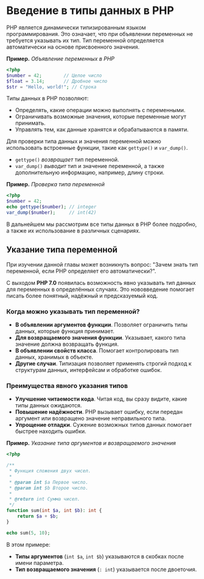 # Введение в типы данных в PHP

PHP является динамически типизированным языком программирования. Это означает, что при объявлении переменных не требуется указывать их тип. Тип переменной определяется автоматически на основе присвоенного значения.

**Пример.** _Объявление переменных в PHP_

```php
<?php
$number = 42;        // Целое число
$float = 3.14;       // Дробное число
$str = "Hello, world!"; // Строка
```

Типы данных в PHP позволяют:

- Определять, какие операции можно выполнять с переменными.
- Ограничивать возможные значения, которые переменные могут принимать.
- Управлять тем, как данные хранятся и обрабатываются в памяти.

Для проверки типа данных и значения переменной можно использовать встроенные функции, такие как `gettype()` и `var_dump()`.

- `gettype()` _возвращает_ тип переменной.
- `var_dump()` _выводит_ тип и значение переменной, а также дополнительную информацию, например, длину строки.

**Пример.** _Проверка типа переменной_

```php
<?php
$number = 42;
echo gettype($number); // integer
var_dump($number);     // int(42)
```

В дальнейшем мы рассмотрим все типы данных в PHP более подробно, а также их использование в различных сценариях.

## Указание типа переменной

При изучении данной главы может возникнуть вопрос: "Зачем знать тип переменной, если PHP определяет его автоматически?".

С выходом **PHP 7.0** появилась возможность явно указывать тип данных для переменных в определённых случаях. Это нововведение помогает писать более понятный, надёжный и предсказуемый код.

### Когда можно указывать тип переменной?

- **В объявлении аргументов функции**. Позволяет ограничить типы данных, которые функция принимает.
- **Для возвращаемого значения функции**. Указывает, какого типа значение должна возвращать функция.
- **В объявлении свойств класса**. Помогает контролировать тип данных, хранимых в объекте.
- **Другие случаи**. Типизация позволяет применять строгий подход к структурам данных, интерфейсам и обработке ошибок.

### Преимущества явного указания типов

- **Улучшение читаемости кода**. Читая код, вы сразу видите, какие типы данных ожидаются.
- **Повышение надёжности**. PHP вызывает ошибку, если передан аргумент или возвращено значение неправильного типа.
- **Упрощение отладки**. Сужение возможных типов данных помогает быстрее находить ошибки.

**Пример.** _Указание типа аргументов и возвращаемого значения_

```php
<?php

/**
 * Функция сложения двух чисел.
 *
 * @param int $a Первое число.
 * @param int $b Второе число.
 *
 * @return int Сумма чисел.
 */
function sum(int $a, int $b): int {
    return $a + $b;
}

echo sum(5, 10);
```

В этом примере:

- **Типы аргументов** (`int $a`, `int $b`) указываются в скобках после имени параметра.
- **Тип возвращаемого значения** (`: int`) указывается после двоеточия.
